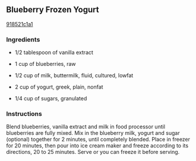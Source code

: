 ## Blueberry Frozen Yogurt

[918521c1a1](https://recipeland.com/recipe/v/blueberry-frozen-yogurt-50488)

### Ingredients

 - 1/2 tablespoon of vanilla extract

 - 1 cup of blueberries, raw

 - 1/2 cup of milk, buttermilk, fluid, cultured, lowfat

 - 2 cup of yogurt, greek, plain, nonfat

 - 1/4 cup of sugars, granulated

### Instructions

Blend blueberries, vanilla extract and milk in food processor until blueberries are fully mixed. Mix in the blueberry milk, yogurt and sugar (optional) together for 2 minutes, until completely blended. Place in freezer for 20 minutes, then pour into ice cream maker and freeze according to its directions, 20 to 25 minutes. Serve or you can freeze it before serving.